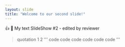 ```yaml
---
layout: slide
title: "Welcome to our second slide!"
---
```

:+1: 📧 My text SlideShow #2 - edited by reviewer
> quotation 1
> 2
'''
code
code code
code code code
'''
